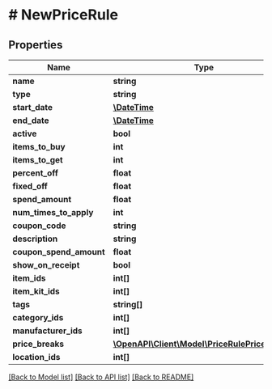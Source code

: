 # # NewPriceRule

## Properties

Name | Type | Description | Notes
------------ | ------------- | ------------- | -------------
**name** | **string** |  | [optional] 
**type** | **string** |  | [optional] 
**start_date** | [**\DateTime**](\DateTime.md) |  | [optional] 
**end_date** | [**\DateTime**](\DateTime.md) |  | [optional] 
**active** | **bool** |  | [optional] 
**items_to_buy** | **int** |  | [optional] 
**items_to_get** | **int** |  | [optional] 
**percent_off** | **float** |  | [optional] 
**fixed_off** | **float** |  | [optional] 
**spend_amount** | **float** |  | [optional] 
**num_times_to_apply** | **int** |  | [optional] 
**coupon_code** | **string** |  | [optional] 
**description** | **string** |  | [optional] 
**coupon_spend_amount** | **float** |  | [optional] 
**show_on_receipt** | **bool** |  | [optional] 
**item_ids** | **int[]** |  | [optional] 
**item_kit_ids** | **int[]** |  | [optional] 
**tags** | **string[]** |  | [optional] 
**category_ids** | **int[]** |  | [optional] 
**manufacturer_ids** | **int[]** |  | [optional] 
**price_breaks** | [**\OpenAPI\Client\Model\PriceRulePriceBreak[]**](PriceRulePriceBreak.md) |  | [optional] 
**location_ids** | **int[]** |  | [optional] 

[[Back to Model list]](../../README.md#documentation-for-models) [[Back to API list]](../../README.md#documentation-for-api-endpoints) [[Back to README]](../../README.md)


